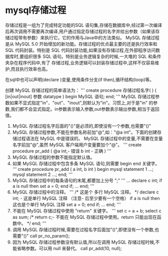 # mysql存储过程
存储过程是一组为了完成特定功能的SQL 语句集,存储在数据库中,经过第一次编译后再次调用不需要再次编译,用户通过指定存储过程的名字并给出参数（如果该存储过程带有参数）来执行它。它的作用与Java中的方法类似。
MySQL 存储过程是从 MySQL 5.0 开始增加的新功能。存储过程的优点最主要的还是执行效率和SQL 代码封装。特别是 SQL 代码封装功能,如果没有存储过程,在外部程序访问数据库时,要组织很多 SQL 语句。特别是业务逻辑复杂的时候,一大堆的 SQL 和条件夹杂在程序代码中,有了 存储过程,业务逻辑可以封装存储过程中,这样不仅容易维护,而且执行效率也高。

在sql中也可以声明(declare )变量,使用条件分支(if then),循环结构(loop)等。

创建 MySQL 存储过程的简单语法为：
'''
create procedure 存储过程名字( )
(
[in|out|inout] 参数 datatype
)
begin
MySQL 语句;
end;
'''
MySQL 存储过程参数如果不显式指定"in"、"out"、"inout",则默认为"in"。习惯上,对于是"in" 的参数,我们都不会显式指定。in参数表示输入参数,out参数表示输出参数,相当于返回值。

1. MySQL 存储过程名字后面的"()"是必须的,即使没有一个参数,也需要"()"
2. MySQL 存储过程参数,不能在参数名称前加"@",如："@a int"。下面的创建存储过程语法在 MySQL 中是错误的。 MySQL 存储过程中的变量,不需要在变量名字前加"@",虽然 MySQL 客户端用户变量要加个"@"。
'''
create procedure pr_add
(
@a int,- 错误
b int - 正确
)
'''
3. MySQL 存储过程的参数不能指定默认值。
4. 如果 MySQL 存储过程中包含多条 MySQL 语句,则需要 begin end 关键字。
'''
create procedure pr_add
(
a int,
b int
)
begin
mysql statement 1 ...;
mysql statement 2 ...;
end;
'''
5. MySQL 存储过程中的每条语句的末尾,都要加上分号 ";"
'''
...
declare c int;
if a is null then
set a = 0;
end if;
...
end;
'''
6. MySQL 存储过程中的注释。
'''
/*
这是个
多行 MySQL 注释。
*/
declare c int; - 这是单行 MySQL 注释 （注意- 后至少要有一个空格）
if a is null then 这也是个单行 MySQL 注释
set a = 0;
end if;
...
end;
'''
7. 不能在 MySQL 存储过程中使用 "return" 关键字。
'''
set c = a + b;
select c as sum;
/*
return c;- 不能在 MySQL 存储过程中使用。return 只能出现在函数中。
*/
end;
'''
8. 调用 MySQL 存储过程时候,需要在过程名字后面加"()",即使没有一个参数,也需要"()"
call pr_no_param();
9. 因为 MySQL 存储过程参数没有默认值,所以在调用 MySQL 存储过程时候,不能省略参数。可以用 null 来替代。
call pr_add(10, null);

